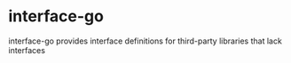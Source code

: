 # interface-go
interface-go provides interface definitions for third-party libraries that lack interfaces
